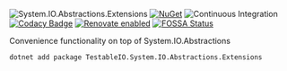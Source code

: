 ![System.IO.Abstractions.Extensions](https://socialify.git.ci/System-IO-Abstractions/System.IO.Abstractions.Extensions/image?description=1&font=Source%20Code%20Pro&forks=1&issues=1&pattern=Charlie%20Brown&pulls=1&stargazers=1&theme=Dark)
[![NuGet](https://img.shields.io/nuget/v/TestableIO.System.IO.Abstractions.Extensions.svg)](https://www.nuget.org/packages/TestableIO.System.IO.Abstractions.Extensions)
![Continuous Integration](https://github.com/System-IO-Abstractions/System.IO.Abstractions.Extensions/workflows/Continuous%20Integration/badge.svg)
[![Codacy Badge](https://api.codacy.com/project/badge/Grade/2e777fa545c94767acccd6345b1ed9b7)](https://app.codacy.com/gh/System-IO-Abstractions/System.IO.Abstractions.Extensions?utm_source=github.com&utm_medium=referral&utm_content=System-IO-Abstractions/System.IO.Abstractions.Extensions&utm_campaign=Badge_Grade_Dashboard)
[![Renovate enabled](https://img.shields.io/badge/renovate-enabled-brightgreen.svg)](https://renovatebot.com/)
[![FOSSA Status](https://app.fossa.com/api/projects/git%2Bgithub.com%2FSystem-IO-Abstractions%2FSystem.IO.Abstractions.Extensions.svg?type=shield)](https://app.fossa.com/projects/git%2Bgithub.com%2FSystem-IO-Abstractions%2FSystem.IO.Abstractions.Extensions?ref=badge_shield)

Convenience functionality on top of System.IO.Abstractions

```shell
dotnet add package TestableIO.System.IO.Abstractions.Extensions
```
